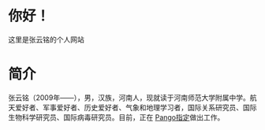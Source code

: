 # 你好！
这里是张云铭的个人网站
# 简介
张云铭（2009年——），男，汉族，河南人，现就读于河南师范大学附属中学。航天爱好者、军事爱好者、历史爱好者、气象和地理学习者，国际关系研究员、国际生物科学研究员、国际病毒研究员。目前，正在 [Pango指定](https://github.com/cov-lineages/pango-designation)做出工作。
